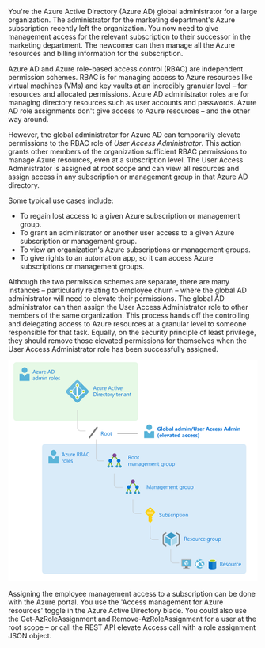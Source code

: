 You're the Azure Active Directory (Azure AD) global administrator for a large organization. The administrator for the marketing department's Azure subscription recently left the organization. You now need to give management access for the relevant subscription to their successor in the marketing department. The newcomer can then manage all the Azure resources and billing information for the subscription.

Azure AD and Azure role-based access control (RBAC) are independent permission schemes. RBAC is for managing access to Azure resources like virtual machines (VMs) and key vaults at an incredibly granular level – for resources and allocated permissions. Azure AD administrator roles are for managing directory resources such as user accounts and passwords. Azure AD role assignments don't give access to Azure resources – and the other way around.

However, the global administrator for Azure AD can temporarily elevate permissions to the RBAC role of *User Access Administrator*. This action grants other members of the organization sufficient RBAC permissions to manage Azure resources, even at a subscription level. The User Access Administrator is assigned at root scope and can view all resources and assign access in any subscription or management group in that Azure AD directory.

Some typical use cases include:

 - To regain lost access to a given Azure subscription or management group.
  - To grant an administrator or another user access to a given Azure subscription or management group.
  - To view an organization's Azure subscriptions or management groups.
  - To give rights to an automation app, so it can access Azure subscriptions or management groups.

Although the two permission schemes are separate, there are many instances – particularly relating to employee churn – where the global AD administrator will need to elevate their permissions. The global AD administrator can then assign the User Access Administrator role to other members of the same organization. This process hands off the controlling and delegating access to Azure resources at a granular level to someone responsible for that task. Equally, on the security principle of least privilege, they should remove those elevated permissions for themselves when the User Access Administrator role has been successfully assigned.

   ![User Access Admin Elevated Privilege](../media/2-elevate-access.png)

Assigning the employee management access to a subscription can be done with the Azure portal. You use the 'Access management for Azure resources' toggle in the Azure Active Directory blade. <!--CE:Please sense check the following sentence. I'm not sure I understand the meaning of 'call' and 'call'.-->You could also use the Get-AzRoleAssignment and Remove-AzRoleAssignment for a user at the root scope – or call the REST API elevate Access call with a role assignment JSON object.